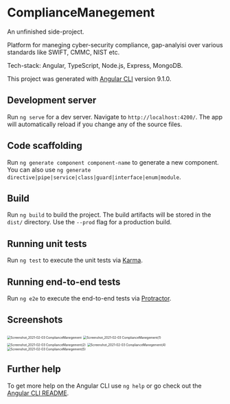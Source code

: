 # ComplianceManegement

An unfinished side-project.

Platform for maneging cyber-security compliance, gap-analyisi over various standards like SWIFT, CMMC, NIST etc.

Tech-stack: Angular, TypeScript, Node.js, Express, MongoDB.

This project was generated with [Angular CLI](https://github.com/angular/angular-cli) version 9.1.0.

## Development server

Run `ng serve` for a dev server. Navigate to `http://localhost:4200/`. The app will automatically reload if you change any of the source files.

## Code scaffolding

Run `ng generate component component-name` to generate a new component. You can also use `ng generate directive|pipe|service|class|guard|interface|enum|module`.

## Build

Run `ng build` to build the project. The build artifacts will be stored in the `dist/` directory. Use the `--prod` flag for a production build.

## Running unit tests

Run `ng test` to execute the unit tests via [Karma](https://karma-runner.github.io).

## Running end-to-end tests

Run `ng e2e` to execute the end-to-end tests via [Protractor](http://www.protractortest.org/).



## Screenshots

<img src="/home/selim/Desktop/compManegementProject/web-app/complianceManegement/imgs/Screenshot_2021-02-03 ComplianceManegement.png" alt="Screenshot_2021-02-03 ComplianceManegement" style="zoom: 50%;" />

<img src="/home/selim/Desktop/compManegementProject/web-app/complianceManegement/imgs/Screenshot_2021-02-03 ComplianceManegement(1).png" alt="Screenshot_2021-02-03 ComplianceManegement(1)" style="zoom:50%;" />

<img src="/home/selim/Desktop/compManegementProject/web-app/complianceManegement/imgs/Screenshot_2021-02-03 ComplianceManegement(2).png" alt="Screenshot_2021-02-03 ComplianceManegement(2)" style="zoom:50%;" />

<img src="/home/selim/Desktop/compManegementProject/web-app/complianceManegement/imgs/Screenshot_2021-02-03 ComplianceManegement(4).png" alt="Screenshot_2021-02-03 ComplianceManegement(4)" style="zoom:50%;" />

<img src="/home/selim/Desktop/compManegementProject/web-app/complianceManegement/imgs/Screenshot_2021-02-03 ComplianceManegement(5).png" alt="Screenshot_2021-02-03 ComplianceManegement(5)" style="zoom:50%;" />





## Further help

To get more help on the Angular CLI use `ng help` or go check out the [Angular CLI README](https://github.com/angular/angular-cli/blob/master/README.md).
